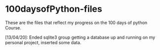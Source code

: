 # 100daysofPython-files
These are the files that reflect my progress on the 100 days of python Course.

[13/04/20]: Ended sqlite3 group getting a database up and running on my personal project, inserted some data.
